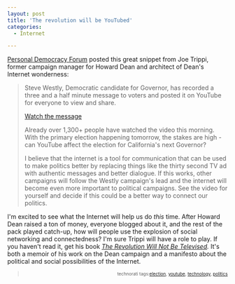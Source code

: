 ```yaml
---
layout: post
title: 'The revolution will be YouTubed'
categories:
  - Internet

---
```


<a href="http://www.personaldemocracy.com/node/932">Personal Democracy Forum</a> posted this great snippet from Joe Trippi, former campaign manager for Howard Dean and architect of Dean's Internet wonderness:
<blockquote>Steve Westly, Democratic candidate for Governor, has recorded a three and a half minute message to voters and posted it on YouTube for everyone to view and share.

<a href="http://youtube.com/watch?v=OBU-iRBZhYA">Watch the message</a>

Already over 1,300+ people have watched the video this morning. With the primary election happening tomorrow, the stakes are high - can YouTube affect the election for California's next Governor?

I believe that the internet is a tool for communication that can be used to make politics better by replacing things like the thirty second TV ad with authentic messages and better dialogue. If this works, other campaigns will follow the Westly campaign's lead and the internet will become even more important to political campaigns. See the video for yourself and decide if this could be a better way to connect our politics.</blockquote>
I'm excited to see what the Internet will help us do <em>this </em>time.  After Howard Dean raised a ton of money, everyone blogged about it, and the rest of the pack played catch-up, how will people use the explosion of social networking and connectedness?  I'm sure Trippi will have a role to play.
If you haven't read it, get his book <em><a href="http://www.amazon.com/gp/product/B0007ZNVCW/sr=8-1/qid=1149555008/ref=pd_bbs_1/104-9758717-8309560?%5Fencoding=UTF8">The Revolution Will Not Be Televised</a>.  </em>It's both a memoir of his work on the Dean campaign and a manifesto about the political and social possibilities of the Internet.
<blockquote /><!-- technorati tags begin -->
<p style="font-size:10px;text-align:right;">technorati tags:<a rel="tag" href="http://technorati.com/tag/election">election</a>, <a rel="tag" href="http://technorati.com/tag/youtube">youtube</a>, <a rel="tag" href="http://technorati.com/tag/technology">technology</a>, <a rel="tag" href="http://technorati.com/tag/politics">politics</a></p>
<!-- technorati tags end -->
